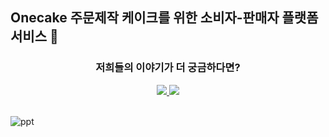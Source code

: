 ## Onecake 주문제작 케이크를 위한 소비자-판매자 플랫폼 서비스 🍒


<div align="center">

### 저희들의 이야기가 더 궁금하다면?
<a href="https://makeus-challenge.notion.site/a5e1d52b793a4470ae6719cd54a31c6b" target=”_blank”>
  <img src="https://img.shields.io/badge/-팀 Notion 페이지 바로가기-FF3196?logo=Notion&logoColor=white&style=flat"/>
</a>
<a href="https://medium.com/onecake" target=”_blank”>
  <img src="https://img.shields.io/badge/-팀 Medium 블로그 바로가기-FF3196?logo=Medium&logoColor=white&style=flat"/>
</a>
</div>
<br>

![ppt](https://user-images.githubusercontent.com/55029807/175366462-75fc8749-616d-43df-b638-fb8ec8c1bcfb.png)
